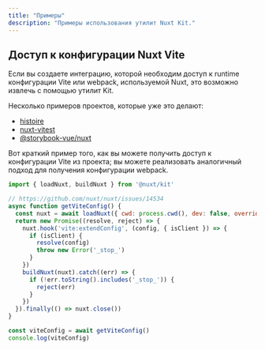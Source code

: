 ```yaml
---
title: "Примеры"
description: "Примеры использования утилит Nuxt Kit."
---
```


## Доступ к конфигурации Nuxt Vite

Если вы создаете интеграцию, которой необходим доступ к runtime конфигурации Vite или webpack, используемой Nuxt, это возможно извлечь с помощью утилит Kit.

Несколько примеров проектов, которые уже это делают:

- [histoire](https://github.com/histoire-dev/histoire/blob/main/packages/histoire-plugin-nuxt/src/index.ts)
- [nuxt-vitest](https://github.com/danielroe/nuxt-vitest/blob/main/packages/nuxt-vitest/src/config.ts)
- [@storybook-vue/nuxt](https://github.com/storybook-vue/storybook-nuxt/blob/main/packages/storybook-nuxt/src/preset.ts)

Вот краткий пример того, как вы можете получить доступ к конфигурации Vite из проекта; вы можете реализовать аналогичный подход для получения конфигурации webpack.

```js
import { loadNuxt, buildNuxt } from '@nuxt/kit'

// https://github.com/nuxt/nuxt/issues/14534
async function getViteConfig() {
  const nuxt = await loadNuxt({ cwd: process.cwd(), dev: false, overrides: { ssr: false } })
  return new Promise((resolve, reject) => {
    nuxt.hook('vite:extendConfig', (config, { isClient }) => {
      if (isClient) {
        resolve(config)
        throw new Error('_stop_')
      }
    })
    buildNuxt(nuxt).catch((err) => {
      if (!err.toString().includes('_stop_')) {
        reject(err)
      }
    })
  }).finally(() => nuxt.close())
}

const viteConfig = await getViteConfig()
console.log(viteConfig)
```